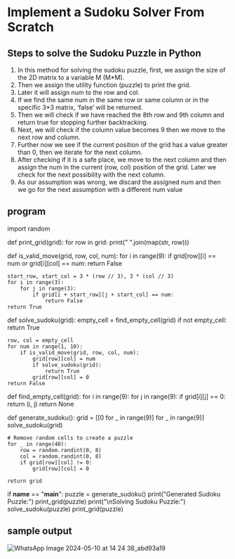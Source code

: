 # Implement a Sudoku Solver From Scratch
## Steps to solve the Sudoku Puzzle in Python
<ol>
  <li>In this method for solving the sudoku puzzle, first, we assign the size of the 2D matrix to a variable M (M*M).</li>
 <li>Then we assign the utility function (puzzle) to print the grid.</li>
<li>Later it will assign num to the row and col.</li>
<li>If we find the same num in the same row or same column or in the specific 3*3 matrix, ‘false’ will be returned.</li>
<li>Then we will check if we have reached the 8th row and 9th column and return true for stopping further backtracking.</li>
<li>Next, we will check if the column value becomes 9 then we move to the next row and column.</li>
<li>Further now we see if the current position of the grid has a value greater than 0, then we iterate for the next column.</li>
<li>After checking if it is a safe place, we move to the next column and then assign the num in the current (row, col) position of the grid. Later we check for the next possibility with the next column.</li>
<li>As our assumption was wrong, we discard the assigned num and then we go for the next assumption with a different num value</li>
</ol>

## program 
import random

def print_grid(grid):
    for row in grid:
        print(" ".join(map(str, row)))

def is_valid_move(grid, row, col, num):
    for i in range(9):
        if grid[row][i] == num or grid[i][col] == num:
            return False
    
    start_row, start_col = 3 * (row // 3), 3 * (col // 3)
    for i in range(3):
        for j in range(3):
            if grid[i + start_row][j + start_col] == num:
                return False
    return True

def solve_sudoku(grid):
    empty_cell = find_empty_cell(grid)
    if not empty_cell:
        return True
    
    row, col = empty_cell
    for num in range(1, 10):
        if is_valid_move(grid, row, col, num):
            grid[row][col] = num
            if solve_sudoku(grid):
                return True
            grid[row][col] = 0
    return False

def find_empty_cell(grid):
    for i in range(9):
        for j in range(9):
            if grid[i][j] == 0:
                return (i, j)
    return None

def generate_sudoku():
    grid = [[0 for _ in range(9)] for _ in range(9)]
    solve_sudoku(grid)
    
    # Remove random cells to create a puzzle
    for _ in range(40):
        row = random.randint(0, 8)
        col = random.randint(0, 8)
        if grid[row][col] != 0:
            grid[row][col] = 0
    
    return grid

if __name__ == "__main__":
    puzzle = generate_sudoku()
    print("Generated Sudoku Puzzle:")
    print_grid(puzzle)
    print("\nSolving Sudoku Puzzle:")
    solve_sudoku(puzzle)
    print_grid(puzzle)


## sample output
![WhatsApp Image 2024-05-10 at 14 24 38_abd93a19](https://github.com/vikamuhan-reddy/19AI405ProjExp/assets/144928933/fd756af3-237b-4935-9e54-2fab325542ba)
